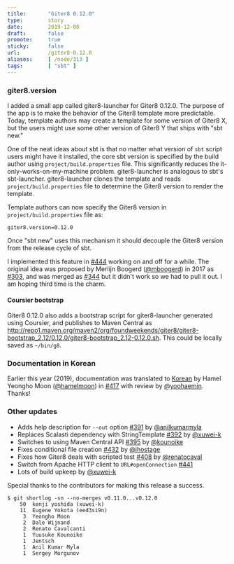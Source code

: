 ```yaml
---
title:       "Giter8 0.12.0"
type:        story
date:        2019-12-08
draft:       false
promote:     true
sticky:      false
url:         /giter8-0.12.0
aliases:     [ /node/313 ]
tags:        [ "sbt" ]
---
```


### giter8.version

I added a small app called giter8-launcher for Giter8 0.12.0. The purpose of the app is to make the behavior of the Giter8 template more predictable. Today, template authors may create a template for some version of Giter8 X, but the users might use some other version of Giter8 Y that ships with "sbt new."

One of the neat ideas about sbt is that no matter what version of `sbt` script users might have it installed, the core sbt version is specified by the build author using `project/build.properties` file. This significantly reduces the it-only-works-on-my-machine problem. giter8-launcher is analogous to sbt's sbt-launcher. giter8-launcher clones the template and reads `project/build.properties` file to determine the Giter8 version to render the template.

Template authors can now specify the Giter8 version in `project/build.properties` file as:

```
giter8.version=0.12.0
```

<!--more-->

Once "sbt new" uses this mechanism it should decouple the Giter8 version from the release cycle of sbt.

I implemented this feature in [#444][444] working on and off for a while. The original idea was proposed by Merlijn Boogerd ([@mboogerd][@mboogerd]) in 2017 as [#303][303], and was merged as [#344][344] but it didn't work so we had to pull it out. I am hoping third time is the charm.

#### Coursier bootstrap

Giter8 0.12.0 also adds a bootstrap script for giter8-launcher generated using Coursier, and publishes to Maven Central as <http://repo1.maven.org/maven2/org/foundweekends/giter8/giter8-bootstrap_2.12/0.12.0/giter8-bootstrap_2.12-0.12.0.sh>. This could be locally saved as `~/bin/g8`.

### Documentation in Korean

Earlier this year (2019), documentation was translated to [Korean](http://www.foundweekends.org/giter8/ko/) by Hamel Yeongho Moon ([@hamelmoon][@hamelmoon]) in [#417][417] with review by [@yoohaemin][@yoohaemin]. Thanks!

### Other updates

- Adds help description for `--out` option [#391][391] by [@anilkumarmyla][@anilkumarmyla]
- Replaces Scalasti dependency with StringTemplate [#392][392] by [@xuwei-k][@xuwei-k]
- Switches to using Maven Central API [#395][395] by [@kounoike][@kounoike]
- Fixes conditional file creation [#432][432] by [@ihostage][@ihostage]
- Fixes how Giter8 deals with scripted test [#408][408] by [@renatocaval][@renatocaval]
- Switch from Apache HTTP client to `URL#openConnection` [#441][441]
- Lots of build upkeep by [@xuwei-k][@xuwei-k]

Special thanks to the contributors for making this release a success.

```
$ git shortlog -sn --no-merges v0.11.0...v0.12.0
    50  kenji yoshida (xuwei-k)
    11  Eugene Yokota (eed3si9n)
     3  Yeongho Moon
     2  Dale Wijnand
     2  Renato Cavalcanti
     1  Yuusuke Kounoike
     1  Jentsch
     1  Anil Kumar Myla
     1  Sergey Morgunov
```

  [@anilkumarmyla]: https://github.com/anilkumarmyla
  [@xuwei-k]: https://github.com/xuwei-k
  [@kounoike]: https://github.com/kounoike
  [@hamelmoon]: https://github.com/hamelmoon
  [@yoohaemin]: https://github.com/yoohaemin
  [@ihostage]: https://github.com/ihostage
  [@renatocaval]: https://github.com/renatocaval
  [@eed3si9n]: https://github.com/eed3si9n
  [@mboogerd]: https://github.com/mboogerd
  [303]: https://github.com/foundweekends/giter8/pull/303
  [391]: https://github.com/foundweekends/giter8/pull/391
  [392]: https://github.com/foundweekends/giter8/pull/392
  [395]: https://github.com/foundweekends/giter8/pull/395
  [408]: https://github.com/foundweekends/giter8/pull/408
  [417]: https://github.com/foundweekends/giter8/pull/417
  [432]: https://github.com/foundweekends/giter8/pull/432
  [441]: https://github.com/foundweekends/giter8/pull/441
  [444]: https://github.com/foundweekends/giter8/pull/444
  [344]: https://github.com/foundweekends/giter8/pull/344
